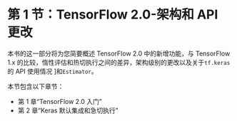 # 第 1 节：TensorFlow 2.0-架构和 API 更改

本书的这一部分将为您简要概述 TensorFlow 2.0 中的新增功能，与 TensorFlow 1.x 的比较，惰性评估和热切执行之间的差异，架构级别的更改以及关于`tf.keras`的 API 使用情况 ]和`Estimator`。

本节包含以下章节：

*   第 1 章“TensorFlow 2.0 入门”
*   第 2 章“Keras 默认集成和急切执行”